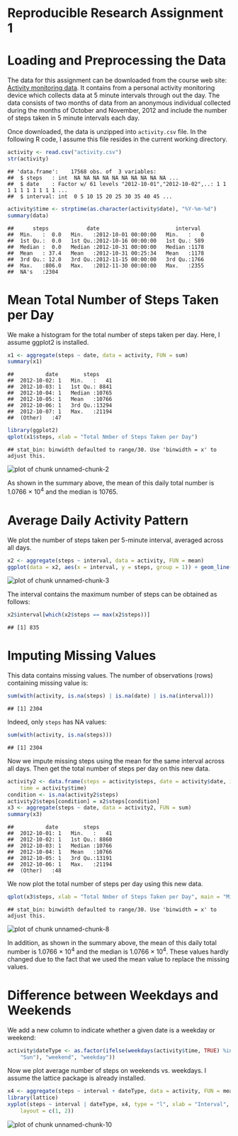 Reproducible Research Assignment 1
==================================

# Loading and Preprocessing the Data
The data for this assignment can be downloaded from the course web site: [Activity monitoring data](https://d396qusza40orc.cloudfront.net/repdata%2Fdata%2Factivity.zip). It contains from a personal activity monitoring device which collects data at 5 minute intervals through out the day. The data consists of two months of data from an anonymous individual collected during the months of October and November, 2012 and include the number of steps taken in 5 minute intervals each day.

Once downloaded, the data is unzipped into `activity.csv` file. In the following R code, I assume this file resides in the current working directory.


```r
activity <- read.csv("activity.csv")
str(activity)
```

```
## 'data.frame':	17568 obs. of  3 variables:
##  $ steps   : int  NA NA NA NA NA NA NA NA NA NA ...
##  $ date    : Factor w/ 61 levels "2012-10-01","2012-10-02",..: 1 1 1 1 1 1 1 1 1 1 ...
##  $ interval: int  0 5 10 15 20 25 30 35 40 45 ...
```

```r
activity$time <- strptime(as.character(activity$date), "%Y-%m-%d")
summary(data)
```

```
##      steps            date                        interval   
##  Min.   :  0.0   Min.   :2012-10-01 00:00:00   Min.   :   0  
##  1st Qu.:  0.0   1st Qu.:2012-10-16 00:00:00   1st Qu.: 589  
##  Median :  0.0   Median :2012-10-31 00:00:00   Median :1178  
##  Mean   : 37.4   Mean   :2012-10-31 00:25:34   Mean   :1178  
##  3rd Qu.: 12.0   3rd Qu.:2012-11-15 00:00:00   3rd Qu.:1766  
##  Max.   :806.0   Max.   :2012-11-30 00:00:00   Max.   :2355  
##  NA's   :2304
```


# Mean Total Number of Steps Taken per Day

We make a histogram for the total number of steps taken per day. Here, I assume ggplot2 is installed.


```r
x1 <- aggregate(steps ~ date, data = activity, FUN = sum)
summary(x1)
```

```
##          date        steps      
##  2012-10-02: 1   Min.   :   41  
##  2012-10-03: 1   1st Qu.: 8841  
##  2012-10-04: 1   Median :10765  
##  2012-10-05: 1   Mean   :10766  
##  2012-10-06: 1   3rd Qu.:13294  
##  2012-10-07: 1   Max.   :21194  
##  (Other)   :47
```

```r
library(ggplot2)
qplot(x1$steps, xlab = "Total Nmber of Steps Taken per Day")
```

```
## stat_bin: binwidth defaulted to range/30. Use 'binwidth = x' to adjust this.
```

![plot of chunk unnamed-chunk-2](figure/unnamed-chunk-2.png) 


As shown in the summary above, the mean of this daily total number is 1.0766 &times; 10<sup>4</sup> and the median is 10765.

# Average Daily Activity Pattern

We plot the number of steps taken per 5-minute interval, averaged across all days.


```r
x2 <- aggregate(steps ~ interval, data = activity, FUN = mean)
ggplot(data = x2, aes(x = interval, y = steps, group = 1)) + geom_line() + ggtitle("Average Daily Activity")
```

![plot of chunk unnamed-chunk-3](figure/unnamed-chunk-3.png) 


The interval contains the maximum number of steps can be obtained as follows:

```r
x2$interval[which(x2$steps == max(x2$steps))]
```

```
## [1] 835
```


# Imputing Missing Values

This data contains missing values. The number of observations (rows) containing missing value is:

```r
sum(with(activity, is.na(steps) | is.na(date) | is.na(interval)))
```

```
## [1] 2304
```

Indeed, only `steps` has NA values:

```r
sum(with(activity, is.na(steps)))
```

```
## [1] 2304
```


Now we impute missing steps using the mean for the same interval across all days. Then get the total number of steps per day on this new data.

```r
activity2 <- data.frame(steps = activity$steps, date = activity$date, interval = activity$interval, 
    time = activity$time)
condition <- is.na(activity2$steps)
activity2$steps[condition] = x2$steps[condition]
x3 <- aggregate(steps ~ date, data = activity2, FUN = sum)
summary(x3)
```

```
##          date        steps      
##  2012-10-01: 1   Min.   :   41  
##  2012-10-02: 1   1st Qu.: 8860  
##  2012-10-03: 1   Median :10766  
##  2012-10-04: 1   Mean   :10766  
##  2012-10-05: 1   3rd Qu.:13191  
##  2012-10-06: 1   Max.   :21194  
##  (Other)   :48
```


We now plot the total number of steps per day using this new data.

```r
qplot(x3$steps, xlab = "Total Nmber of Steps Taken per Day", main = "Missing Steps Replaced with Mean Value across Days")
```

```
## stat_bin: binwidth defaulted to range/30. Use 'binwidth = x' to adjust this.
```

![plot of chunk unnamed-chunk-8](figure/unnamed-chunk-8.png) 


In addition, as shown in the summary above, the mean of this daily total number is 1.0766 &times; 10<sup>4</sup> and the median is 1.0766 &times; 10<sup>4</sup>. These values hardly changed due to the fact that we used the mean value to replace the missing values.

# Difference between Weekdays and Weekends

We add a new column to indicate whether a given date is a weekday or weekend:

```r
activity$dateType <- as.factor(ifelse(weekdays(activity$time, TRUE) %in% c("Sat", 
    "Sun"), "weekend", "weekday"))
```


Now we plot average number of steps on weekends vs. weekdays. I assume the lattice package is already installed.

```r
x4 <- aggregate(steps ~ interval + dateType, data = activity, FUN = mean)
library(lattice)
xyplot(steps ~ interval | dateType, x4, type = "l", xlab = "Interval", ylab = "Number of Steps", 
    layout = c(1, 2))
```

![plot of chunk unnamed-chunk-10](figure/unnamed-chunk-10.png) 


<!-- Call the following from R to produce the HTML
knit2html('PA1_template.rmd')
-->

